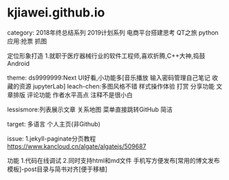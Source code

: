 # kjiawei.github.io
category:
2018年终总结系列
2019计划系列
电商平台搭建思考
QT之旅
python应用:抢票 抓图

定位形象打造
1.就职于医疗器械行业的软件工程师,喜欢折腾,C++大神,捣鼓Android

theme:
ds9999999:Next UI好看,小功能多[音乐播放 输入密码管理自己笔记 收藏的资源 jupyterLab]
leach-chen:多图风格不错 样式操作体验 打赏 分享功能 文章排版 评论功能
作者水平高点 注释不是很小白

lessismore:列表展示文章 关系地图 菜单直接跳转GitHub 简洁


target:
多语言 个人主页(非Github)

issue:
1.jekyll-paginate分页教程 https://www.kancloud.cn/algate/algatejs/509687

功能
1.代码在线调试
2.同时支持html和md文件 手机写方便发布[常用的博文发布模板]-post目录与简书对齐[便于移植]